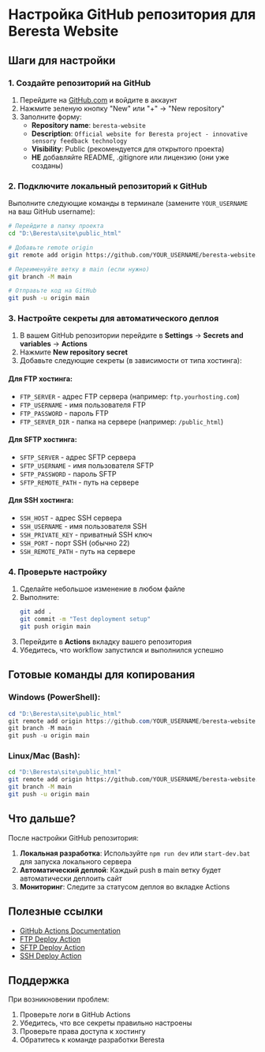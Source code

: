 # Настройка GitHub репозитория для Beresta Website

## Шаги для настройки

### 1. Создайте репозиторий на GitHub

1. Перейдите на [GitHub.com](https://github.com) и войдите в аккаунт
2. Нажмите зеленую кнопку "New" или "+" → "New repository"
3. Заполните форму:
   - **Repository name**: `beresta-website`
   - **Description**: `Official website for Beresta project - innovative sensory feedback technology`
   - **Visibility**: Public (рекомендуется для открытого проекта)
   - **НЕ** добавляйте README, .gitignore или лицензию (они уже созданы)

### 2. Подключите локальный репозиторий к GitHub

Выполните следующие команды в терминале (замените `YOUR_USERNAME` на ваш GitHub username):

```bash
# Перейдите в папку проекта
cd "D:\Beresta\site\public_html"

# Добавьте remote origin
git remote add origin https://github.com/YOUR_USERNAME/beresta-website.git

# Переименуйте ветку в main (если нужно)
git branch -M main

# Отправьте код на GitHub
git push -u origin main
```

### 3. Настройте секреты для автоматического деплоя

1. В вашем GitHub репозитории перейдите в **Settings** → **Secrets and variables** → **Actions**
2. Нажмите **New repository secret**
3. Добавьте следующие секреты (в зависимости от типа хостинга):

#### Для FTP хостинга:
- `FTP_SERVER` - адрес FTP сервера (например: `ftp.yourhosting.com`)
- `FTP_USERNAME` - имя пользователя FTP
- `FTP_PASSWORD` - пароль FTP
- `FTP_SERVER_DIR` - папка на сервере (например: `/public_html`)

#### Для SFTP хостинга:
- `SFTP_SERVER` - адрес SFTP сервера
- `SFTP_USERNAME` - имя пользователя SFTP
- `SFTP_PASSWORD` - пароль SFTP
- `SFTP_REMOTE_PATH` - путь на сервере

#### Для SSH хостинга:
- `SSH_HOST` - адрес SSH сервера
- `SSH_USERNAME` - имя пользователя SSH
- `SSH_PRIVATE_KEY` - приватный SSH ключ
- `SSH_PORT` - порт SSH (обычно 22)
- `SSH_REMOTE_PATH` - путь на сервере

### 4. Проверьте настройку

1. Сделайте небольшое изменение в любом файле
2. Выполните:
   ```bash
   git add .
   git commit -m "Test deployment setup"
   git push origin main
   ```
3. Перейдите в **Actions** вкладку вашего репозитория
4. Убедитесь, что workflow запустился и выполнился успешно

## Готовые команды для копирования

### Windows (PowerShell):
```powershell
cd "D:\Beresta\site\public_html"
git remote add origin https://github.com/YOUR_USERNAME/beresta-website.git
git branch -M main
git push -u origin main
```

### Linux/Mac (Bash):
```bash
cd "D:\Beresta\site\public_html"
git remote add origin https://github.com/YOUR_USERNAME/beresta-website.git
git branch -M main
git push -u origin main
```

## Что дальше?

После настройки GitHub репозитория:

1. **Локальная разработка**: Используйте `npm run dev` или `start-dev.bat` для запуска локального сервера
2. **Автоматический деплой**: Каждый push в main ветку будет автоматически деплоить сайт
3. **Мониторинг**: Следите за статусом деплоя во вкладке Actions

## Полезные ссылки

- [GitHub Actions Documentation](https://docs.github.com/en/actions)
- [FTP Deploy Action](https://github.com/SamKirkland/FTP-Deploy-Action)
- [SFTP Deploy Action](https://github.com/wlixcc/SFTP-Deploy-Action)
- [SSH Deploy Action](https://github.com/appleboy/ssh-action)

## Поддержка

При возникновении проблем:
1. Проверьте логи в GitHub Actions
2. Убедитесь, что все секреты правильно настроены
3. Проверьте права доступа к хостингу
4. Обратитесь к команде разработки Beresta



